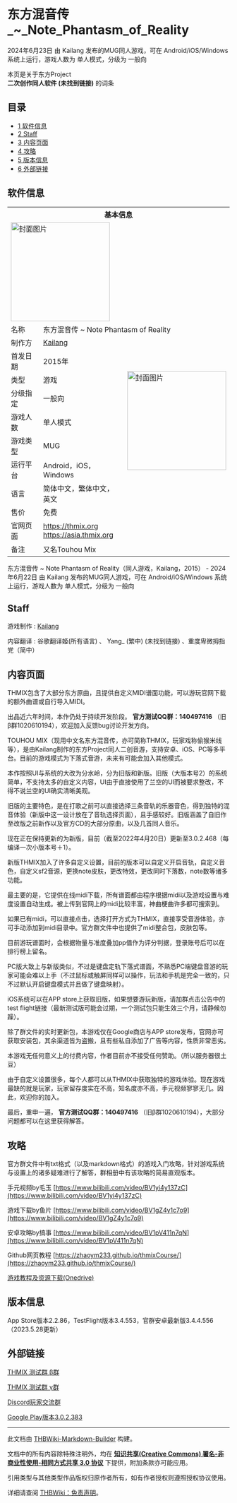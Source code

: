 # 东方混音传_~_Note_Phantasm_of_Reality

<!-- source html: G:\repos\THBWiki-Markdown-Builder\THBWikiMarkdown\Temp\main\e\e7\ns0%3A%E4%B8%9C%E6%96%B9%E6%B7%B7%E9%9F%B3%E4%BC%A0_%7E_Note_Phantasm_of_Reality.html -->

2024年6月23日 由 Kailang  发布的MUG同人游戏，可在 Android/iOS/Windows 系统上运行，游戏人数为 单人模式，分级为 一般向

本页是关于东方Project  
 **二次创作同人软件 (未找到链接)** 的词条
## 目录

- [1 软件信息](#软件信息)
- [2 Staff](#Staff)
- [3 内容页面](#内容页面)
- [4 攻略](#攻略)
- [5 版本信息](#版本信息)
- [6 外部链接](#外部链接)




## 软件信息

<table><tbody><tr><th colspan="3">基本信息</th></tr><tr><td class="cover-artwork-mobile" colspan="2"><a href="./文件-东方混音传_~_Note_Phantasm_of_Reality封面.png.md" class="image" title="封面图片"><img alt="封面图片" src="https://upload.thwiki.cc/1/1a/%E4%B8%9C%E6%96%B9%E6%B7%B7%E9%9F%B3%E4%BC%A0_~_Note_Phantasm_of_Reality%E5%B0%81%E9%9D%A2.png" decoding="async" loading="lazy" width="224" height="224" data-file-width="192" data-file-height="192"></a></td>
</tr><tr><td class="label">名称</td><td colspan="2"> 东方混音传 ~ Note Phantasm of Reality </td></tr><tr><td class="label">制作方</td><td><a href="./Kailang.md" title="Kailang">Kailang</a></td><td class="cover-artwork" rowspan="8" style="min-width:224px;"><a href="./文件-东方混音传_~_Note_Phantasm_of_Reality封面.png.md" class="image" title="封面图片"><img alt="封面图片" src="https://upload.thwiki.cc/1/1a/%E4%B8%9C%E6%96%B9%E6%B7%B7%E9%9F%B3%E4%BC%A0_~_Note_Phantasm_of_Reality%E5%B0%81%E9%9D%A2.png" decoding="async" loading="lazy" width="224" height="224" data-file-width="192" data-file-height="192"></a></td>
</tr><tr><td class="label">首发日期</td><td>2015年</td></tr><tr><td class="label">类型</td><td>游戏</td></tr><tr><td class="label">分级指定</td><td>一般向</td></tr><tr><td class="label">游戏人数</td><td>单人模式</td></tr><tr><td class="label">游戏类型</td><td>MUG</td></tr><tr><td class="label">运行平台</td><td>Android，iOS，Windows</td></tr><tr><td class="label">语言</td><td>简体中文，繁体中文，英文</td></tr><tr><td class="label">售价</td><td>免费</td></tr>
<tr><td class="label">官网页面</td><td colspan="2"><a rel="nofollow" class="external free" href="https://thmix.org">https://thmix.org</a><br><a rel="nofollow" class="external free" href="https://asia.thmix.org">https://asia.thmix.org</a></td></tr><tr><td class="label">备注</td><td colspan="2">又名Touhou Mix</td></tr></tbody></table>

东方混音传 ~ Note Phantasm of Reality（同人游戏，Kailang，2015） - 2024年6月22日 由 Kailang  发布的MUG同人游戏，可在 Android/iOS/Windows 系统上运行，游戏人数为 单人模式，分级为 一般向
## Staff
  
游戏制作&#160;: [Kailang](./Kailang.md)
  
  
内容翻译&#160;: 谷歌翻译姬(所有语言) 、 Yang_ (繁中) (未找到链接) 、重度卑微拇指党（简中）
  

## 内容页面
  
THMIX包含了大部分东方原曲，且提供自定义MIDI谱面功能，可以游玩官网下载的额外曲谱或自行导入MIDI。
  
  
出品近六年时间，本作仍处于持续开发阶段。 **官方测试QQ群：140497416** （旧β群1020610194），欢迎加入反馈bug讨论开发方向。
  
  
TOUHOU MIX（现用中文名东方混音传，亦可简称THMIX，玩家戏称偷猴米线等），是由Kailang制作的东方Project同人二创音游，支持安卓、iOS、PC等多平台。目前的游戏模式为下落式音游，未来有可能会加入其他模式。
  
  
本作按照UI与系统的大改为分水岭，分为旧版和新版。旧版（大版本号2）的系统简单，不支持太多的自定义内容，UI由于直接使用了兰空的UI而被要求整改，不得不说兰空的UI确实清晰美观。
  
  
旧版的主要特色，是在打歌之前可以直接选择三条音轨的乐器音色，得到独特的混音体验（新版中这一设计放在了音轨选择页面），且手感较好。旧版涵盖了自旧作至改版之前新作以及官方CD的大部分原曲，以及几首同人音乐。
  
  
现在正在保持更新的为新版，目前（截至2022年4月20日）更新至3.0.2.468（每编译一次小版本号＋1）。
  
  
新版THMIX加入了许多自定义设置，目前的版本可以自定义开启音轨，自定义音色，自定义sf2音源，更换note皮肤，更改特效，更改同时下落数，note数等诸多功能。
  
  
最主要的是，它提供在线midi下载，所有谱面都由程序根据midi以及游戏设置与难度设置自动生成。被上传到官网上的midi比较丰富，神曲梗曲许多都可搜索到。
  
  
如果已有midi，可以直接点击，选择打开方式为THMIX，直接享受音游体验，亦可手动添加到midi目录中。官方群文件中也提供了midi整合包，皮肤包等。
  
  
目前游玩谱面时，会根据物量与准度叠加pp值作为评分判据，登录账号后可以在排行榜上留名。
  
  
PC版大致上与新版类似，不过是键盘定轨下落式谱面，不熟悉PC端键盘音游的玩家可能会难以上手（不过鼠标或触屏同样可以操作，玩法和手机是完全一致的，只不过默认开启键盘模式并且做了键盘映射）。
  
  
iOS系统可以在APP store上获取旧版，如果想要游玩新版，请加群点击公告中的test flight链接（最新测试版可能会过期，一个测试包只能生效三个月，请静候勿躁）。
  
  
除了群文件的实时更新包，本游戏仅在Google商店与APP store发布，官网亦可获取安装包，其余渠道皆为盗搬，且有些私自添加了广告等内容，性质非常恶劣。
  
  
本游戏无任何意义上的付费内容，作者目前亦不接受任何赞助。（所以服务器很土豆）
  
  
由于自定义设置很多，每个人都可以从THMIX中获取独特的游戏体验。现在游戏最缺的就是玩家，玩家留存度实在不高，知名度亦不高，手元视频寥寥无几。因此，欢迎你的加入。
  
  
最后，重申一遍， **官方测试QQ群：140497416** （旧β群1020610194），大部分问题都可以在这里获得解答。
  

## 攻略
  
官方群文件中有txt格式（以及markdown格式）的游戏入门攻略，针对游戏系统与设置上的诸多疑难进行了解答，群相册中有该攻略的简易直观版本。
  
  
手元视频by毛玉 [https://www.bilibili.com/video/BV1yi4y137zC](https://www.bilibili.com/video/BV1yi4y137zC)
  
  
游戏下载by鱼片 [https://www.bilibili.com/video/BV1gZ4y1c7o9](https://www.bilibili.com/video/BV1gZ4y1c7o9)
  
  
安卓攻略by搞事 [https://www.bilibili.com/video/BV1pV411n7qN](https://www.bilibili.com/video/BV1pV411n7qN)
  
  
Github网页教程 [https://zhaoym233.github.io/thmixCourse/](https://zhaoym233.github.io/thmixCourse/)
  
  
[游戏教程及资源下载(Onedrive)](https://agaaega-my.sharepoint.com/:f:/g/personal/office0010_agaaega_onmicrosoft_com/El6kuhq9f8JFhV7LCCkN3WsBhQ6YHDVWrCVYW51aM_D7Zg?e=D0Ylk0)
  

## 版本信息
  
App Store版本2.2.86，TestFlight版本3.4.553，官群安卓最新版3.4.4.556（2023.5.28更新）
  

## 外部链接
  
[THMIX 测试群 β群](https://jq.qq.com/?_wv=1027&amp;k=DglOSmvP)  

[THMIX 测试群 γ群](https://jq.qq.com/?_wv=1027&amp;k=fedoDAwF)  

[Discord玩家交流群](https://discord.com/invite/m2BeMbj)  

[Google Play版本3.0.2.383](https://play.google.com/store/apps/details?id=kailang.touhoumix)
  
  
  

  





---

此文档由 [THBWiki-Markdown-Builder](https://github.com/Delsin-Yu/THBWiki-Markdown-Builder) 构建。

文档中的所有内容除特殊注明外，均在 [**知识共享(Creative Commons) 署名-非商业性使用-相同方式共享 3.0 协议**](https://creativecommons.org/licenses/by-sa/3.0/deed.zh-hans) 下提供，附加条款亦可能应用。

引用类型与其他类型作品版权归原作者所有，如有作者授权则遵照授权协议使用。

详细请查阅 [THBWiki：免责声明](https://thbwiki.cc/THBWiki:%E5%85%8D%E8%B4%A3%E5%A3%B0%E6%98%8E)。

